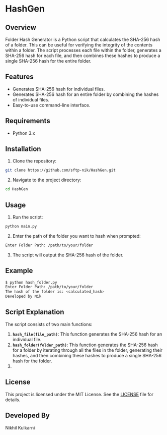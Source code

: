 # HashGen

## Overview

Folder Hash Generator is a Python script that calculates the SHA-256 hash of a folder. This can be useful for verifying the integrity of the contents within a folder. The script processes each file within the folder, generates a SHA-256 hash for each file, and then combines these hashes to produce a single SHA-256 hash for the entire folder.

## Features

- Generates SHA-256 hash for individual files.
- Generates SHA-256 hash for an entire folder by combining the hashes of individual files.
- Easy-to-use command-line interface.

## Requirements

- Python 3.x

## Installation

1. Clone the repository:

```bash
git clone https://github.com/sftp-nik/HashGen.git
```

2. Navigate to the project directory:

```bash
cd HashGen
```

## Usage

1. Run the script:

```bash
python main.py
```

2. Enter the path of the folder you want to hash when prompted:

```bash
Enter Folder Path: /path/to/your/folder
```

3. The script will output the SHA-256 hash of the folder.

## Example

```bash
$ python hash_folder.py
Enter Folder Path: /path/to/your/folder
The hash of the folder is: <calculated_hash>
Developed by Nik
```

## Script Explanation

The script consists of two main functions:

1. **`hash_file(file_path)`**: This function generates the SHA-256 hash for an individual file.
2. **`hash_folder(folder_path)`**: This function generates the SHA-256 hash for a folder by iterating through all the files in the folder, generating their hashes, and then combining these hashes to produce a single SHA-256 hash for the folder.
3. 
## License

This project is licensed under the MIT License. See the [LICENSE](LICENSE) file for details.

## Developed By
Nikhil Kulkarni